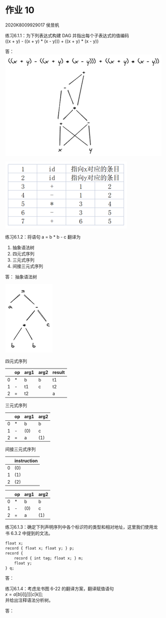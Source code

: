 # 作业 10

2020K8009929017 侯昱帆

练习6.1.1：为下列表达式构建 DAG 并指出每个子表达式的值编码  
((x + y) - ((x + y) * (x - y))) + ((x + y) * (x - y))

答：
![compile-hm10-1](assets/compile-hm10-1.png)

![](assets/compile-hm10-2.png)

练习6.1.2：将语句 a = b * b - c 翻译为
1. 抽象语法树
2. 四元式序列
3. 三元式序列
4. 间接三元式序列

答：
抽象语法树

![](assets/compile-hm10-3.png)

四元式序列

|     | op  | arg1 | arg2 | result |
| --- | --- | ---- | ---- | ------ |
| 0   | *   | b    | b    | t1     |
| 1   | -   | t1   | c    | t2     |
| 2   | =   | t2   |      | a      |

三元式序列

|     | op  | arg1 | arg2 |
| --- | --- | ---- | ---- |
| 0   | *   | b    | b    |
| 1   | -   | (0)  | c    |
| 2   | =   | a    | (1)  |

间接三元式序列

|     | instruction |
| --- | ----------- |
| 0   | (0)         |
| 1   | (1)         |
| 2   | (2)         |

|     | op  | arg1 | arg2 |
| --- | --- | ---- | ---- |
| 0   | *   | b    | b    |
| 1   | -   | (0)  | c    |
| 2   | =   | a    | (1)  |

练习6.1.3：确定下列声明序列中各个标识符的类型和相对地址，这里我们使用龙书 6.3.2 中提到的文法。

```
float x;
record { float x; float y; } p;
record {
	record { int tag; float x; } m;
	float y;
} q;
```

答：



练习6.1.4：考虑龙书图 6-22 的翻译方案，翻译赋值语句  
$x = a[b[i][j]][c[k]];$  
并给出注释语法分析树。

答：
